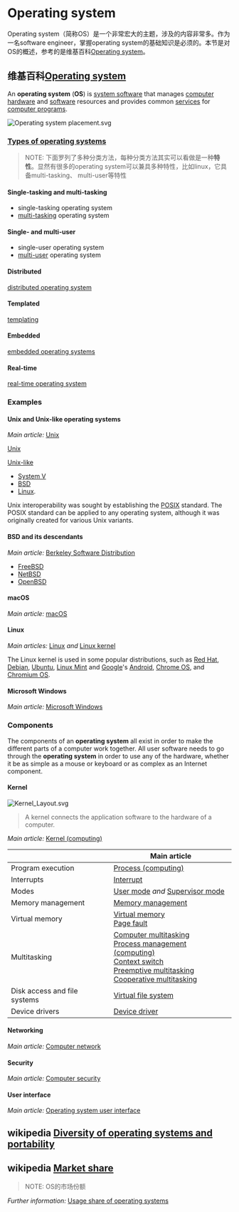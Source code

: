 # Operating system

Operating system（简称OS）是一个非常宏大的主题，涉及的内容非常多。作为一名software engineer，掌握operating system的基础知识是必须的。本节是对OS的概述，参考的是维基百科[Operating system](https://en.wikipedia.org/wiki/Operating_system)。

## 维基百科[Operating system](https://en.wikipedia.org/wiki/Operating_system)

An **operating system** (**OS**) is [system software](https://en.wikipedia.org/wiki/System_software) that manages [computer hardware](https://en.wikipedia.org/wiki/Computer_hardware) and [software](https://en.wikipedia.org/wiki/Computer_software) resources and provides common [services](https://en.wikipedia.org/wiki/Daemon_(computing)) for [computer programs](https://en.wikipedia.org/wiki/Computer_program).

![Operating system placement.svg](https://upload.wikimedia.org/wikipedia/commons/thumb/e/e1/Operating_system_placement.svg/165px-Operating_system_placement.svg.png)





### [Types of operating systems](https://en.wikipedia.org/wiki/Operating_system#Types_of_operating_systems)

> NOTE: 下面罗列了多种分类方法，每种分类方法其实可以看做是一种**特性**。显然有很多的operating system可以兼具多种特性，比如linux，它具备multi-tasking、 multi-user等特性

#### Single-tasking and multi-tasking

- single-tasking operating system
- [multi-tasking](https://en.wikipedia.org/wiki/Multi-tasking) operating system

#### Single- and multi-user

- single-user operating system
- [multi-user](https://en.wikipedia.org/wiki/Multi-user) operating system 

#### Distributed

[distributed operating system](https://en.wikipedia.org/wiki/Distributed_operating_system)

#### Templated

[templating](https://en.wikipedia.org/wiki/Glossary_of_operating_systems_terms) 

#### Embedded

[embedded operating systems](https://en.wikipedia.org/wiki/Embedded_operating_system)

#### Real-time

[real-time operating system](https://en.wikipedia.org/wiki/Real-time_operating_system) 



### Examples

#### Unix and Unix-like operating systems

*Main article:* [Unix](https://en.wikipedia.org/wiki/Unix)

[Unix](https://en.wikipedia.org/wiki/Unix)

[Unix-like](https://en.wikipedia.org/wiki/Unix-like) 

- [System V](https://en.wikipedia.org/wiki/System_V)
- [BSD](https://en.wikipedia.org/wiki/Berkeley_Software_Distribution)
- [Linux](https://en.wikipedia.org/wiki/Linux).



Unix interoperability was sought by establishing the [POSIX](https://en.wikipedia.org/wiki/POSIX) standard. The POSIX standard can be applied to any operating system, although it was originally created for various Unix variants.



#### BSD and its descendants

*Main article:* [Berkeley Software Distribution](https://en.wikipedia.org/wiki/Berkeley_Software_Distribution)

- [FreeBSD](https://en.wikipedia.org/wiki/FreeBSD)
- [NetBSD](https://en.wikipedia.org/wiki/NetBSD)
- [OpenBSD](https://en.wikipedia.org/wiki/OpenBSD)

#### macOS

*Main article:* [macOS](https://en.wikipedia.org/wiki/MacOS)

#### Linux

*Main articles:* [Linux](https://en.wikipedia.org/wiki/Linux) *and* [Linux kernel](https://en.wikipedia.org/wiki/Linux_kernel)

The Linux kernel is used in some popular distributions, such as [Red Hat](https://en.wikipedia.org/wiki/Red_Hat_Enterprise_Linux), [Debian](https://en.wikipedia.org/wiki/Debian), [Ubuntu](https://en.wikipedia.org/wiki/Ubuntu_(operating_system)), [Linux Mint](https://en.wikipedia.org/wiki/Linux_Mint) and [Google](https://en.wikipedia.org/wiki/Google)'s [Android](https://en.wikipedia.org/wiki/Android_(operating_system)), [Chrome OS](https://en.wikipedia.org/wiki/Chrome_OS), and [Chromium OS](https://en.wikipedia.org/wiki/Chromium_OS).



#### Microsoft Windows

*Main article:* [Microsoft Windows](https://en.wikipedia.org/wiki/Microsoft_Windows)





### Components

The components of an **operating system** all exist in order to make the different parts of a computer work together. All user software needs to go through the **operating system** in order to use any of the hardware, whether it be as simple as a mouse or keyboard or as complex as an Internet component.

#### Kernel

![Kernel_Layout.svg](https://upload.wikimedia.org/wikipedia/commons/thumb/8/8f/Kernel_Layout.svg/220px-Kernel_Layout.svg.png)



> A kernel connects the application software to the hardware of a computer.



*Main article:* [Kernel (computing)](https://en.wikipedia.org/wiki/Kernel_(computing))

|                              | Main article                                                 |
| ---------------------------- | ------------------------------------------------------------ |
| Program execution            | [Process (computing)](https://en.wikipedia.org/wiki/Process_(computing)) |
| Interrupts                   | [Interrupt](https://en.wikipedia.org/wiki/Interrupt)         |
| Modes                        | [User mode](https://en.wikipedia.org/wiki/User_mode) *and* [Supervisor mode](https://en.wikipedia.org/wiki/Supervisor_mode) |
| Memory management            | [Memory management](https://en.wikipedia.org/wiki/Memory_management) |
| Virtual memory               | [Virtual memory](https://en.wikipedia.org/wiki/Virtual_memory) <br>[Page fault](https://en.wikipedia.org/wiki/Page_fault) |
| Multitasking                 | [Computer multitasking](https://en.wikipedia.org/wiki/Computer_multitasking) <br>[Process management (computing)](https://en.wikipedia.org/wiki/Process_management_(computing)) <br>[Context switch](https://en.wikipedia.org/wiki/Context_switch)<br>[Preemptive multitasking](https://en.wikipedia.org/wiki/Preemptive_multitasking) <br>[Cooperative multitasking](https://en.wikipedia.org/wiki/Cooperative_multitasking) |
| Disk access and file systems | [Virtual file system](https://en.wikipedia.org/wiki/Virtual_file_system) |
| Device drivers               | [Device driver](https://en.wikipedia.org/wiki/Device_driver) |



#### Networking

*Main article:* [Computer network](https://en.wikipedia.org/wiki/Computer_network)

#### Security

*Main article:* [Computer security](https://en.wikipedia.org/wiki/Computer_security)

#### User interface

*Main article:* [Operating system user interface](https://en.wikipedia.org/wiki/Shell_(computing))



## wikipedia [Diversity of operating systems and portability](https://en.wikipedia.org/wiki/Operating_system#Diversity_of_operating_systems_and_portability)



## wikipedia [Market share](https://en.wikipedia.org/wiki/Operating_system#Market_share)

> NOTE: OS的市场份额

*Further information:* [Usage share of operating systems](https://en.wikipedia.org/wiki/Usage_share_of_operating_systems)


